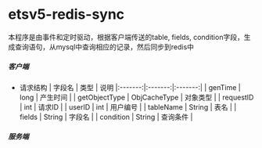 # etsv5-redis-sync

本程序是由事件和定时驱动，根据客户端传送的table, fields, condition字段，生成查询语句，从mysql中查询相应的记录，然后同步到redis中

#####  客户端
* 请求结构
| 字段名 | 类型 | 说明
|:-------:|:-------:|:-------:|
| genTime       | long         | 产生时间 |
| getObjectType | ObjCacheType | 对象类型 |
| requestID     | int          | 请求ID   |
| userID        | int          | 用户编号 |
| tableName     | String       | 表名     |
| fields        | String       | 字段名   |
| condition     | String       | 查询条件 |


#####  服务端
